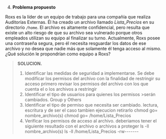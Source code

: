4. **Problema propuesto** 
   
Roxs es la líder de un equipo de trabajo para una compañía que realiza Auditorías Externas. Él ha creado un archivo llamado *Lista_Precios* en su directorio `/home`. El archivo es altamente confidencial, pero resulta que existe un alto riesgo de que su archivo  sea  vulnerado  porque  otros  empleados  utilizan  su  equipo  al  finalizar  su turno.   Actualmente,   Roxs   posee   una   contraseña   segura,   pero   él   necesita resguardar los datos de ese archivo y no desea que nadie más que solamente él tenga acceso al mismo. ¿Qué solución le propondrían como equipo a Roxs? 

>**SOLUCION.** 
>
>1. Identificar las medidas de seguridad a implementarse. 
>   Se debe modificar los permisos del archivo con la finalidad de restringir su acceso
>   primero revisar los permisos del archivo con los que cuenta el o los archivos a restringir
>2. Identificar el tipo de usuarios para quienes los permisos >serán cambiados. 
>   Group y Others
>3. Identificar el tipo de permiso que necesita ser cambiado.
>   lectura, escritura y de ser el caso tambien ejecucion retirarlo
>   chmod go= nombre_archivo(s)
>   chmod go= /home/Lista_Precios
>4. Verificar los permisos de acceso al archivo.
>   deberiamos tener el siguiente resultado con el archivo o archivos a proteger
>   ls -ll nombre_archivo(s)
>   ls -ll /home/Lista_Precios
>   -rw-------